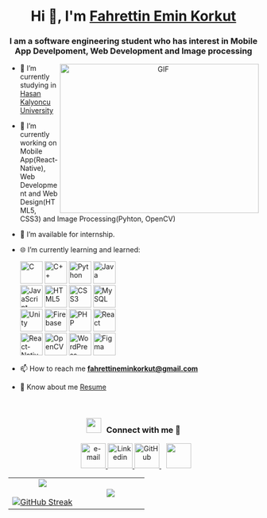<h1 align="center">Hi 👋, I'm <a href="https://100rabhcsmc.github.io/Me.io/" target="blank">
Fahrettin Emin Korkut</a></h1>
<h3 align="center">I am a software engineering student who has interest in Mobile App Develpoment, Web Development and Image processing</h3>

<a target="_blank" align="center">
  <img align="right" top="500" height="300" width="400" alt="GIF" src="https://media.giphy.com/media/SWoSkN6DxTszqIKEqv/giphy.gif">
</a>

- 🔭 I’m currently studying in <a href="https://www.hku.edu.tr" target="blank">Hasan Kalyoncu University</a>

- 🌱 I’m currently working on Mobile App(React-Native), Web Development and Web Design(HTML5, CSS3) and Image Processing(Pyhton, OpenCV)

- 🤝 I’m available for internship.

- 🌐 I’m currently learning and learned:
  <div>
	  <img src="https://w7.pngwing.com/pngs/724/306/png-transparent-c-logo-c-programming-language-icon-letter-c-blue-logo-computer-program-thumbnail.png" alt="C" width="45" height="45" margin-right="5">
	  <img src="https://icon2.cleanpng.com/20180408/xew/avb9b16cz.webp" alt="C++" width="45" height="45" margin-right="5">
	  <img src="https://banner2.cleanpng.com/20190623/yp/kisspng-python-computer-icons-programming-language-executa-1713885634631.webp" alt="Python" width="45" height="45" margin-right="5">
	  <img src="https://e7.pngegg.com/pngimages/279/249/png-clipart-java-logo-programming-language-java-plum-miscellaneous-text-thumbnail.png" alt="Java" width="45" height="45" margin-right="5">
	  <br>
	  <img src="https://banner2.cleanpng.com/20190129/vxi/kisspng-javascript-web-applications-scalable-vector-graphi-1713908481051.webp" alt="JavaScript" width="45" height="45" margin-right="5">
	  <img src="https://banner2.cleanpng.com/20180802/tpl/8d69cc4026ef9ea2fbc9f5972dd52fe7.webp" alt="HTML5" width="45" height="45" margin-right="5">
	  <img src="https://icon2.cleanpng.com/20190409/ifs/kisspng-cascading-style-sheets-logo-css3-html-javascript-1713898718674.webp" alt="CSS3" width="45" height="45" margin-right="5">
	  <img src="https://banner2.cleanpng.com/20180411/wre/avf0mauoj.webp" alt="MySQL" width="45" height="45" margin-right="5">
	  <br>
	  <img src="https://banner2.cleanpng.com/20180704/jwq/kisspng-unity-technologies-3d-computer-graphics-shader-pro-3d-png-5b3c9e1ac88e73.6634283815306992908215.jpg" alt="Unity" width="45" height="45" margin-right="5">
	  <img src="https://encrypted-tbn0.gstatic.com/images?q=tbn:ANd9GcTuawUuQCcq6fD-KpdmL4QixUOyqQqdrVNIDg&s" alt="Firebase" width="45" height="45" margin-right="5">
	  <img src="https://banner2.cleanpng.com/20180904/xhu/kisspng-logo-image-computer-icons-php-portable-network-gra-william-davies-meng-mongodb-1713944344684.webp" alt="PHP" width="45" height="45" margin-right="5">
	  <img src="https://w7.pngwing.com/pngs/403/269/png-transparent-react-react-native-logos-brands-in-colors-icon.png" alt="React" width="45" height="45" margin-right="5">
	  <br>
	  <img src="https://cdn.worldvectorlogo.com/logos/react-native-1.svg" alt="React-Native" width="45" height="45" margin-right="5">
	  <img src="https://encrypted-tbn0.gstatic.com/images?q=tbn:ANd9GcT3q95452Z0TgKD_sieXJ-TAPsFpVk5NvBEAw&s" alt="OpenCV" width="45" height="45" margin-right="5">
	  <img src="https://w7.pngwing.com/pngs/170/529/png-transparent-wordpress-cms-logo-thumbnail.png" alt="WordPress" width="45" height="45" margin-right="5">
	  <img src="https://cdn4.iconfinder.com/data/icons/logos-brands-in-colors/3000/figma-logo-512.png" alt="Figma" width="45" height="45" margin-right="5">
  </div>

- 📫 How to reach me **fahrettineminkorkut@gmail.com**

- 📄 Know about me <a href="https://github.com/Emmicoke/Portfolio/blob/main/src/assets/pdf/KORKUTFahrettinEminCV.pdf" target="blank">Resume</a>
<br/>
<h3 align="center" > <img src="https://media.giphy.com/media/iY8CRBdQXODJSCERIr/giphy.gif" width="30" height="30" style="margin-right: 10px;">Connect with me 🤝 </h3>

<p align="center">

 <div align="center"  class="icons-social" style="margin-left: 10px;">
       <a href="mailto:fahrettineminkorkut@gmail.com"> <img
                    src="https://cdn4.iconfinder.com/data/icons/social-media-logos-6/512/112-gmail_email_mail-512.png"
                    alt="e-mail" width="50" height="50"> </a>
            <a href="https://www.linkedin.com/in/fahrettin-emin-korkut-b94698237/"> <img
                    src="https://encrypted-tbn0.gstatic.com/images?q=tbn:ANd9GcRokEYt0yyh6uNDKL8uksVLlhZ35laKNQgZ9g&s"
                    alt="Linkedin" width="50" height="50"> </a>
            <a href="https://github.com/Emmicoke"> <img
                    src="https://encrypted-tbn0.gstatic.com/images?q=tbn:ANd9GcSbqj9Ii13d6hx5a9kyLnC5A8A96LDSaSZv_w&s"
                    alt="GitHub" width="50" height="50"> </a>
             <a style="margin-left: 10px;" target="_blank" href="https://instagram.com/femin_korkut">
			<img src="https://img.freepik.com/free-vector/instagram-logo_1199-122.jpg?semt=ais_hybrid" width="50" height="50"></a>
      </div>

</p>
<table align="center">
<tr border="none">
<td width="50%" align="center">

  <img  align="center"  src="https://github-readme-stats.vercel.app/api?username=Emmicoke&theme=dark&show_icons=true&count_private=true" />
  <br></br>
  <a href="https://git.io/streak-stats"><img src="https://streak-stats.demolab.com?user=Emmicoke&theme=dark" alt="GitHub Streak" /></a>
</td>

<td width="50%" align="center">

  <img  align="center"  src="https://github-readme-stats.anuraghazra1.vercel.app/api/top-langs/?username=Emmicoke&theme=dark&hide_border=false&no-bg=true&no-frame=true&langs_count=10"/>
  </td>
</tr>
</table>
